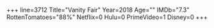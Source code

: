 +++
line=3712
Title="Vanity Fair"
Year=2018
Age=""
IMDb="7.3"
RottenTomatoes="88%"
Netflix=0
Hulu=0
PrimeVideo=1
Disney=0
+++

